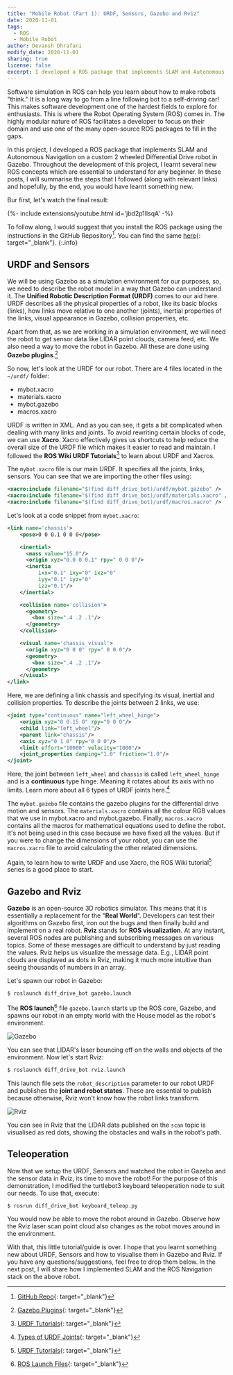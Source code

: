 ```yaml
---
title: "Mobile Robot (Part 1): URDF, Sensors, Gazebo and Rviz"
date: 2020-11-01
tags: 
  - ROS
  - Mobile Robot
author: Devansh Dhrafani
modify_date: 2020-11-01
sharing: true
license: false
excerpt: I developed a ROS package that implements SLAM and Autonomous Navigation on a custom 2 wheeled Differential Drive robot in Gazebo. Throughout the development of this project, I learnt several new ROS concepts which are essential to understand for any beginner. This post summarises the steps that I followed with relevant links for learning the same.
---
```


Software simulation in ROS can help you learn about how to make robots "think." It is a long way to go from a line following bot to a self-driving car!  This makes software development one of the hardest fields to explore for enthusiasts. This is where the Robot Operating System (ROS) comes in. The highly modular nature of ROS facilitates a developer to focus on their domain and use one of the many open-source ROS packages to fill in the gaps.

In this project, I developed a ROS package that implements SLAM and Autonomous Navigation on a custom 2 wheeled Differential Drive robot in Gazebo. Throughout the development of this project, I learnt several new ROS concepts which are essential to understand for any beginner. In these posts, I will summarise the steps that I followed (along with relevant links) and hopefully, by the end, you would have learnt something new.

Bur first, let's watch the final result:
<div>{%- include extensions/youtube.html id='jbd2p1llsqA' -%}</div>

To follow along, I would suggest that you install the ROS package using the instructions in the GitHub Repository[^1]. You can find the same [here](https://github.com/devanshdhrafani/diff_drive_bot){: target="_blank"}.
{:.info}


## URDF and Sensors

We will be using Gazebo as a simulation environment for our purposes, so, we need to describe the robot model in a way that Gazebo can understand it. The **Unified Robotic Description Format (URDF)** comes to our aid here. URDF describes all the physical properties of a robot, like its basic blocks (links), how links move relative to one another (joints), inertial properties of the links, visual appearance in Gazebo, collision properties, etc. 

Apart from that, as we are working in a simulation environment, we will need the robot to get sensor data like LIDAR point clouds, camera feed, etc. We also need a way to move the robot in Gazebo. All these are done using **Gazebo plugins**.[^3]

So now, let's look at the URDF for our robot. There are 4 files located in the ```~/urdf/``` folder:
- mybot.xacro
- materials.xacro
- mybot.gazebo
- macros.xacro

URDF is written in XML. And as you can see, it gets a bit complicated when dealing with many links and joints. To avoid rewriting certain blocks of code, we can use **Xacro**. Xacro effectively gives us shortcuts to help reduce the overall size of the URDF file which makes it easier to read and maintain. I followed the **ROS Wiki URDF Tutorials**[^2] to learn about URDF and Xacros.

The ```mybot.xacro``` file is our main URDF. It specifies all the joints, links, sensors. You can see that we are importing the other files using:

```xml
<xacro:include filename="$(find diff_drive_bot)/urdf/mybot.gazebo" />
<xacro:include filename="$(find diff_drive_bot)/urdf/materials.xacro" />
<xacro:include filename="$(find diff_drive_bot)/urdf/macros.xacro" />
```
Let's look at a code snippet from ```mybot.xacro```:
```xml
<link name='chassis'>
    <pose>0 0 0.1 0 0 0</pose>

    <inertial>
      <mass value="15.0"/>
      <origin xyz="0.0 0 0.1" rpy=" 0 0 0"/>
      <inertia
          ixx="0.1" ixy="0" ixz="0"
          iyy="0.1" iyz="0"
          izz="0.1"/>
    </inertial>

    <collision name='collision'>
      <geometry>
        <box size=".4 .2 .1"/>
      </geometry>
    </collision>

    <visual name='chassis_visual'>
      <origin xyz="0 0 0" rpy=" 0 0 0"/>
      <geometry>
        <box size=".4 .2 .1"/>
      </geometry>
    </visual>
</link>
```

Here, we are defining a link chassis and specifying its visual, inertial and collision properties. 
To describe the joints between 2 links, we use:

```xml
<joint type="continuous" name="left_wheel_hinge">
    <origin xyz="0 0.15 0" rpy="0 0 0"/>
    <child link="left_wheel"/>
    <parent link="chassis"/>
    <axis xyz="0 1 0" rpy="0 0 0"/>
    <limit effort="10000" velocity="1000"/>
    <joint_properties damping="1.0" friction="1.0"/>
</joint>
```

Here, the joint between ```left_wheel``` and ```chassis``` is called ```left_wheel_hinge``` and is a **continuous** type hinge. Meaning it rotates about its axis with no limits. Learn more about all 6 types of URDF joints here.[^4]

The ```mybot.gazebo``` file contains the gazebo plugins for the differential drive motion and sensors. The ```materials.xacro``` contains all the colour RGB values that we use in mybot.xacro and mybot.gazebo. Finally, ```macros.xacro``` contains all the macros for mathematical equations used to define the robot.  It's not being used in this case because we have fixed all the values. But if you were to change the dimensions of your robot, you can use the ```macros.xacro``` file to avoid calculating the other related dimensions.

Again, to learn how to write URDF and use Xacro, the ROS Wiki tutorial[^2] series is a good place to start.

## Gazebo and Rviz

**Gazebo** is an open-source 3D robotics simulator. This means that it is essentially a replacement for the "**Real World**". Developers can test their algorithms on Gazebo first, iron out the bugs and then finally build and implement on a real robot. **Rviz** stands for **ROS visualization**. At any instant, several ROS nodes are publishing and subscribing messages on various topics. Some of these messages are difficult to understand by just reading the values. Rviz helps us visualize the message data. E.g., LIDAR point clouds are displayed as dots in Rviz, making it much more intuitive than seeing thousands of numbers in an array. 

Let's spawn our robot in Gazebo:
```bash
$ roslaunch diff_drive_bot gazebo.launch 
```

The **ROS launch**[^5] file ```gazebo.launch``` starts up the ROS core, Gazebo, and spawns our robot in an empty world with the House model as the robot's environment. 

![Gazebo](/blog/assets/images/diffdrive/gazebo.png)

You can see that LIDAR's laser bouncing off on the walls and objects of the environment. 
Now let's start Rviz:
```bash
$ roslaunch diff_drive_bot rviz.launch
```
This launch file sets the ```robot_description``` parameter to our robot URDF and publishes the **joint and robot states**. These are essential to publish because otherwise, Rviz won't know how the robot links transform.

![Rviz](/blog/assets/images/diffdrive/rviz.png)

You can see in Rviz that the LIDAR data published on the ```scan``` topic is visualised as red dots, showing the obstacles and walls in the robot's path.

## Teleoperation

Now that we setup the URDF, Sensors and watched the robot in Gazebo and the sensor data in Rviz, its time to move the robot! For the purpose of this demonstration, I modified the turtlebot3 keyboard teleoperation node to suit our needs. To use that, execute:

```bash
$ rosrun diff_drive_bot keyboard_teleop.py 
```
You would now be able to move the robot around in Gazebo. Observe how the Rviz laser scan point cloud also changes as the robot moves around in the environment.

With that, this little tutorial/guide is over. I hope that you learnt something new about URDF, Sensors and how to visualise them in Gazebo and Rviz. If you have any questions/suggestions, feel free to drop them below. In the next post, I will share how I implemented SLAM and the ROS Navigation stack on the above robot.

[^1]: [GitHub Repo](https://github.com/devanshdhrafani/diff_drive_bot){: target="_blank"}
[^2]: [URDF Tutorials](http://wiki.ros.org/urdf/Tutorials){: target="_blank"}
[^3]: [Gazebo Plugins](http://gazebosim.org/tutorials?tut=ros_gzplugins){: target="_blank"}
[^4]: [Types of URDF Joints](http://wiki.ros.org/urdf/XML/joint){: target="_blank"}
[^5]: [ROS Launch Files](http://wiki.ros.org/roslaunch){: target="_blank"}
